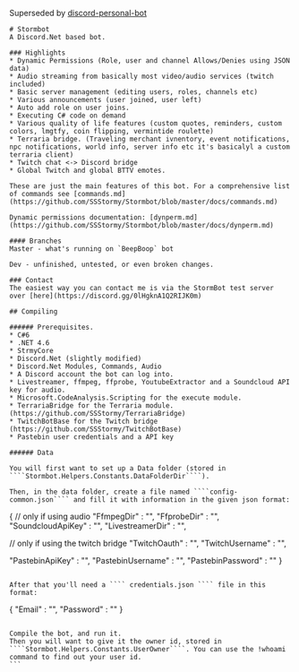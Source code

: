 Superseded by [discord-personal-bot](https://gitlab.com/SSStormy/discord-personal-bot)

```
# Stormbot
A Discord.Net based bot.

### Highlights
* Dynamic Permissions (Role, user and channel Allows/Denies using JSON data)
* Audio streaming from basically most video/audio services (twitch included)
* Basic server management (editing users, roles, channels etc)
* Various announcements (user joined, user left)
* Auto add role on user joins.
* Executing C# code on demand
* Various quality of life features (custom quotes, reminders, custom colors, lmgtfy, coin flipping, vermintide roulette)
* Terraria bridge. (Traveling merchant ivnentory, event notifications, npc notifications, world info, server info etc it's basicalyl a custom terraria client)
* Twitch chat <-> Discord bridge
* Global Twitch and global BTTV emotes.

These are just the main features of this bot. For a comprehensive list of commands see [commands.md](https://github.com/SSStormy/Stormbot/blob/master/docs/commands.md)

Dynamic permissions documentation: [dynperm.md](https://github.com/SSStormy/Stormbot/blob/master/docs/dynperm.md)

#### Branches
Master - what's running on `BeepBoop` bot

Dev - unfinished, untested, or even broken changes.

### Contact
The easiest way you can contact me is via the StormBot test server over [here](https://discord.gg/0lHgknA1Q2RIJK0m)

## Compiling

###### Prerequisites.
* C#6
* .NET 4.6
* StrmyCore
* Discord.Net (slightly modified)
* Discord.Net Modules, Commands, Audio
* A Discord account the bot can log into.
* Livestreamer, ffmpeg, ffprobe, YoutubeExtractor and a Soundcloud API key for audio.
* Microsoft.CodeAnalysis.Scripting for the execute module.
* TerrariaBridge for the Terraria module. (https://github.com/SSStormy/TerrariaBridge)
* TwitchBotBase for the Twitch bridge (https://github.com/SSStormy/TwitchBotBase)
* Pastebin user credentials and a API key

###### Data

You will first want to set up a Data folder (stored in ````Stormbot.Helpers.Constants.DataFolderDir````). 

Then, in the data folder, create a file named ````config-common.json```` and fill it with information in the given json format:
````
{
  // only if using audio
  "FfmpegDir"        : "",
  "FfprobeDir"       : "", 
  "SoundcloudApiKey" : "",
  "LivestreamerDir"  : "",
  
  // only if using the twitch bridge
  "TwitchOauth"      : "",
  "TwitchUsername"   : "",
  
  "PastebinApiKey"   : "",
  "PastebinUsername" : "",
  "PastebinPassword" : ""
}

````

After that you'll need a ```` credentials.json ```` file in this format:
````
{
	  "Email"            : "",
    "Password"         : ""
}
````

Compile the bot, and run it.
Then you will want to give it the owner id, stored in ````Stormbot.Helpers.Constants.UserOwner````. You can use the !whoami command to find out your user id.
```
